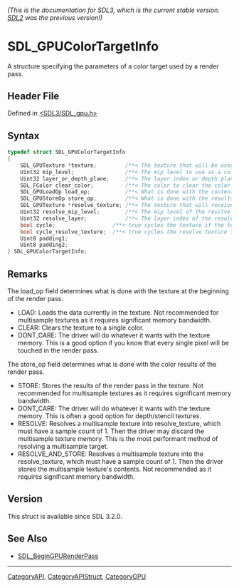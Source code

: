 ###### (This is the documentation for SDL3, which is the current stable version. [SDL2](https://wiki.libsdl.org/SDL2/) was the previous version!)
# SDL_GPUColorTargetInfo

A structure specifying the parameters of a color target used by a render pass.

## Header File

Defined in [<SDL3/SDL_gpu.h>](https://github.com/libsdl-org/SDL/blob/main/include/SDL3/SDL_gpu.h)

## Syntax

```c
typedef struct SDL_GPUColorTargetInfo
{
    SDL_GPUTexture *texture;         /**< The texture that will be used as a color target by a render pass. */
    Uint32 mip_level;                /**< The mip level to use as a color target. */
    Uint32 layer_or_depth_plane;     /**< The layer index or depth plane to use as a color target. This value is treated as a layer index on 2D array and cube textures, and as a depth plane on 3D textures. */
    SDL_FColor clear_color;          /**< The color to clear the color target to at the start of the render pass. Ignored if SDL_GPU_LOADOP_CLEAR is not used. */
    SDL_GPULoadOp load_op;           /**< What is done with the contents of the color target at the beginning of the render pass. */
    SDL_GPUStoreOp store_op;         /**< What is done with the results of the render pass. */
    SDL_GPUTexture *resolve_texture; /**< The texture that will receive the results of a multisample resolve operation. Ignored if a RESOLVE* store_op is not used. */
    Uint32 resolve_mip_level;        /**< The mip level of the resolve texture to use for the resolve operation. Ignored if a RESOLVE* store_op is not used. */
    Uint32 resolve_layer;            /**< The layer index of the resolve texture to use for the resolve operation. Ignored if a RESOLVE* store_op is not used. */
    bool cycle;                  /**< true cycles the texture if the texture is bound and load_op is not LOAD */
    bool cycle_resolve_texture;  /**< true cycles the resolve texture if the resolve texture is bound. Ignored if a RESOLVE* store_op is not used. */
    Uint8 padding1;
    Uint8 padding2;
} SDL_GPUColorTargetInfo;
```

## Remarks

The load_op field determines what is done with the texture at the beginning
of the render pass.

- LOAD: Loads the data currently in the texture. Not recommended for
  multisample textures as it requires significant memory bandwidth.
- CLEAR: Clears the texture to a single color.
- DONT_CARE: The driver will do whatever it wants with the texture memory.
  This is a good option if you know that every single pixel will be touched
  in the render pass.

The store_op field determines what is done with the color results of the
render pass.

- STORE: Stores the results of the render pass in the texture. Not
  recommended for multisample textures as it requires significant memory
  bandwidth.
- DONT_CARE: The driver will do whatever it wants with the texture memory.
  This is often a good option for depth/stencil textures.
- RESOLVE: Resolves a multisample texture into resolve_texture, which must
  have a sample count of 1. Then the driver may discard the multisample
  texture memory. This is the most performant method of resolving a
  multisample target.
- RESOLVE_AND_STORE: Resolves a multisample texture into the
  resolve_texture, which must have a sample count of 1. Then the driver
  stores the multisample texture's contents. Not recommended as it requires
  significant memory bandwidth.

## Version

This struct is available since SDL 3.2.0.

## See Also

- [SDL_BeginGPURenderPass](SDL_BeginGPURenderPass)

----
[CategoryAPI](CategoryAPI), [CategoryAPIStruct](CategoryAPIStruct), [CategoryGPU](CategoryGPU)

